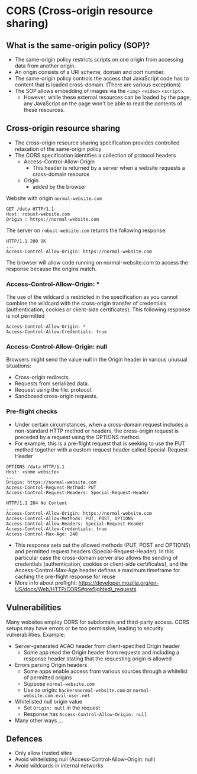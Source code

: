 # CORS (Cross-origin resource sharing)

## What is the same-origin policy (SOP)?

* The same-origin policy restricts scripts on one origin from accessing data from another origin.
* An origin consists of a URI scheme, domain and port number.
* The same-origin policy controls the access that JavaScript code has to content that is loaded cross-domain. (There are various exceptions)
* The SOP allows embedding of images via the `<img>` `<video>` `<script>`.
  * However, while these external resources can be loaded by the page, any JavaScript on the page won't be able to read the contents of these resources.

## Cross-origin resource sharing

* The cross-origin resource sharing specification provides controlled relaxation of the same-origin policy
* The CORS specification identifies a collection of protocol headers
  * Access-Control-Allow-Origin
    * This header is returned by a server when a website requests a cross-domain resource
  * Origin
    * added by the browser

Website with origin `normal-website.com`

```
GET /data HTTP/1.1
Host: robust-website.com
Origin : https://normal-website.com
```

The server on `robust-website.com` returns the following response.

```
HTTP/1.1 200 OK
...
Access-Control-Allow-Origin: https://normal-website.com
```

The browser will allow code running on normal-website.com to access the response because the origins match.

### Access-Control-Allow-Origin: \*

The use of the wildcard is restricted in the specification as you cannot combine the wildcard with the cross-origin transfer of credentials (authentication, cookies or client-side certificates). This following response is not permitted

```
Access-Control-Allow-Origin: *
Access-Control-Allow-Credentials: true
```

### Access-Control-Allow-Origin: null

Browsers might send the value null in the Origin header in various unusual situations:

* Cross-origin redirects.
* Requests from serialized data.
* Request using the file: protocol.
* Sandboxed cross-origin requests.

### Pre-flight checks

* Under certain circumstances, when a cross-domain request includes a non-standard HTTP method or headers, the cross-origin request is preceded by a request using the OPTIONS method.
* For example, this is a pre-flight request that is seeking to use the PUT method together with a custom request header called Special-Request-Header

```
OPTIONS /data HTTP/1.1
Host: <some website>
...
Origin: https://normal-website.com
Access-Control-Request-Method: PUT
Access-Control-Request-Headers: Special-Request-Header
```

```
HTTP/1.1 204 No Content
...
Access-Control-Allow-Origin: https://normal-website.com
Access-Control-Allow-Methods: PUT, POST, OPTIONS
Access-Control-Allow-Headers: Special-Request-Header
Access-Control-Allow-Credentials: true
Access-Control-Max-Age: 240
```

* This response sets out the allowed methods (PUT, POST and OPTIONS) and permitted request headers (Special-Request-Header). In this particular case the cross-domain server also allows the sending of credentials (authentication, cookies or client-side certificates), and the Access-Control-Max-Age header defines a maximum timeframe for caching the pre-flight response for reuse
* More info about preflight: https://developer.mozilla.org/en-US/docs/Web/HTTP/CORS#preflighted\_requests

## Vulnerabilities

Many websites employ CORS for subdomain and third-party access. CORS setups may have errors or be too permissive, leading to security vulnerabilities. Example:

* Server-generated ACAO header from client-specified Origin header
  * Some app read the Origin header from requests and including a response header stating that the requesting origin is allowed
* Errors parsing Origin headers
  * Some apps enable access from various sources through a whitelist of permitted origins
  * Suppose `normal-website.com`
  * Use as origin: `hackersnormal-website.com` or `normal-website.com.evil-user.net`
* Whitelisted null origin value
  * Set `Origin: null` in the request
  * Response has `Access-Control-Allow-Origin: null`
* Many other ways ...

## Defences

* Only allow trusted sites
* Avoid whitelisting null (Access-Control-Allow-Origin: null)
* Avoid wildcards in internal networks
